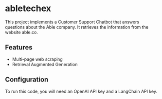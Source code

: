 # abletechex

This project implements a Customer Support Chatbot that answers questions about the Able company. 
It retrieves the information from the website able.co.

## Features
- Multi-page web scraping
- Retrieval Augmented Generation

## Configuration
To run this code, you will need an OpenAI API key and a LangChain API key.
